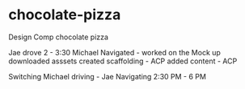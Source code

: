 # chocolate-pizza
Design Comp chocolate pizza


Jae drove 2 - 3:30 Michael Navigated -
worked on the Mock up
downloaded asssets
created scaffolding - ACP
added content - ACP

Switching
Michael driving - Jae Navigating 2:30 PM - 6 PM
